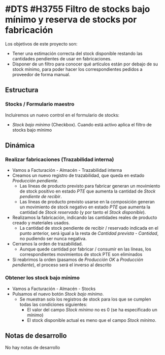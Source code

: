 # #DTS #H3755 Filtro de stocks bajo mínimo y reserva de stocks por fabricación

Los objetivos de este proyecto son:
* Tener una estimación correcta del stock disponible restando las cantidades pendientes de usar en fabricaciones.
* Disponer de un filtro para conocer qué artículos están por debajo de su stock mínimo, para poder hacer los correspondientes pedidos a proveedor de forma manual.

## Estructura

### Stocks / Formulario maestro
Incluiremos un nuevo control en el formulario de stocks:
* _Stock bajo mínimo_ (Checkbox). Cuando está activo aplica el filtro de stocks bajo mínimo

## Dinámica

### Realizar fabricaciones (Trazabilidad interna)
* Vamos a Facturación - Almacén - Trazabilidad interna
* Creamos un nuevo registro de trazabilidad, que queda en estado _Producción pendiente_.
    * Las líneas de producto previsto para fabricar generan un movimiento de stock positivo en estado _PTE_ que aumenta la cantidad de _Stock pendiente de recibir_.
    * Las líneas de producto previsto usarse en la composición generan un movimiento de stock negativo en estado _PTE_ que aumenta la cantidad de _Stock reservado_ (y por tanto el _Stock disponible_).
* Realizamos la fabricación, indicando las cantidades reales de producto creado y materiales usados.
    * La cantidad de stock pendiente de recibir / reservado indicada en el punto anterior, será igual a la resta de _Cantidad prevista_ - _Cantidad_, no pudiendo ser nunca negativa.
* Cerramos la orden de trazabilidad.
    * Aunque quede cantidad por fabricar / consumir en las líneas, los correspondientes movimientos de stock PTE son eliminados
* Si reabrimos la orden (pasamos de _Producción OK_ a _Producción pendiente_), el proceso será el inverso al descrito

### Obtener los stock bajo mínimo

* Vamos a Facturación - Almacén - Stocks
* Pulsamos el nuevo botón _Stock bajo mínimo_.
    * Se muestran solo los registros de stock para los que se cumplen todas las condiciones siguientes:
        * El valor del campo _Stock mínimo_ no es 0 (se ha especificado un mínimo)
        * El stock disponible actual es meno que el campo _Stock mínimo_.


## Notas de desarrollo
No hay notas de desarrollo

